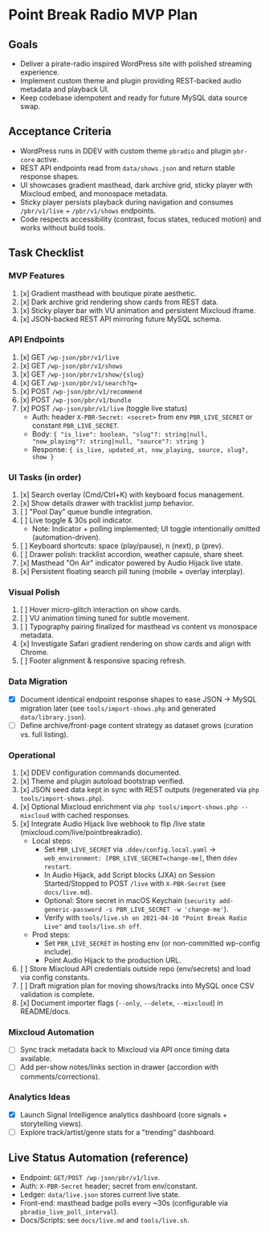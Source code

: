 # Point Break Radio MVP Plan

## Goals
- Deliver a pirate-radio inspired WordPress site with polished streaming experience.
- Implement custom theme and plugin providing REST-backed audio metadata and playback UI.
- Keep codebase idempotent and ready for future MySQL data source swap.

## Acceptance Criteria
- WordPress runs in DDEV with custom theme `pbradio` and plugin `pbr-core` active.
- REST API endpoints read from `data/shows.json` and return stable response shapes.
- UI showcases gradient masthead, dark archive grid, sticky player with Mixcloud embed, and monospace metadata.
- Sticky player persists playback during navigation and consumes `/pbr/v1/live` + `/pbr/v1/shows` endpoints.
- Code respects accessibility (contrast, focus states, reduced motion) and works without build tools.

## Task Checklist

### MVP Features
1. [x] Gradient masthead with boutique pirate aesthetic.
2. [x] Dark archive grid rendering show cards from REST data.
3. [x] Sticky player bar with VU animation and persistent Mixcloud iframe.
4. [x] JSON-backed REST API mirroring future MySQL schema.

### API Endpoints
1. [x] GET `/wp-json/pbr/v1/live`
2. [x] GET `/wp-json/pbr/v1/shows`
3. [x] GET `/wp-json/pbr/v1/show/{slug}`
4. [x] GET `/wp-json/pbr/v1/search?q=`
5. [x] POST `/wp-json/pbr/v1/recommend`
6. [x] POST `/wp-json/pbr/v1/bundle`
7. [x] POST `/wp-json/pbr/v1/live` (toggle live status)
   - Auth: header `X-PBR-Secret: <secret>` from env `PBR_LIVE_SECRET` or constant `PBR_LIVE_SECRET`.
   - Body: `{ "is_live": boolean, "slug"?: string|null, "now_playing"?: string|null, "source"?: string }`
   - Response: `{ is_live, updated_at, now_playing, source, slug?, show }`

### UI Tasks (in order)
1. [x] Search overlay (Cmd/Ctrl+K) with keyboard focus management.
2. [x] Show details drawer with tracklist jump behavior.
3. [ ] "Pool Day" queue bundle integration.
4. [ ] Live toggle & 30s poll indicator.
   - Note: Indicator + polling implemented; UI toggle intentionally omitted (automation-driven).
5. [ ] Keyboard shortcuts: space (play/pause), n (next), p (prev).
6. [ ] Drawer polish: tracklist accordion, weather capsule, share sheet.
7. [x] Masthead "On Air" indicator powered by Audio Hijack live state.
8. [x] Persistent floating search pill tuning (mobile + overlay interplay).

### Visual Polish
1. [ ] Hover micro-glitch interaction on show cards.
2. [ ] VU animation timing tuned for subtle movement.
3. [ ] Typography pairing finalized for masthead vs content vs monospace metadata.
4. [x] Investigate Safari gradient rendering on show cards and align with Chrome.
5. [ ] Footer alignment & responsive spacing refresh.

### Data Migration
- [x] Document identical endpoint response shapes to ease JSON → MySQL migration later (see `tools/import-shows.php` and generated `data/library.json`).
- [ ] Define archive/front-page content strategy as dataset grows (curation vs. full listing).

### Operational
1. [x] DDEV configuration commands documented.
2. [x] Theme and plugin autoload bootstrap verified.
3. [x] JSON seed data kept in sync with REST outputs (regenerated via `php tools/import-shows.php`).
4. [x] Optional Mixcloud enrichment via `php tools/import-shows.php --mixcloud` with cached responses.
5. [x] Integrate Audio Hijack live webhook to flip /live state (mixcloud.com/live/pointbreakradio).
   - Local steps:
     - Set `PBR_LIVE_SECRET` via `.ddev/config.local.yaml` → `web_environment: [PBR_LIVE_SECRET=change-me]`, then `ddev restart`.
     - In Audio Hijack, add Script blocks (JXA) on Session Started/Stopped to POST `/live` with `X-PBR-Secret` (see `docs/live.md`).
     - Optional: Store secret in macOS Keychain (`security add-generic-password -s PBR_LIVE_SECRET -w 'change-me'`).
     - Verify with `tools/live.sh on 2021-04-10 "Point Break Radio Live"` and `tools/live.sh off`.
   - Prod steps:
     - Set `PBR_LIVE_SECRET` in hosting env (or non-committed wp-config include).
     - Point Audio Hijack to the production URL.
6. [ ] Store Mixcloud API credentials outside repo (env/secrets) and load via config constants.
7. [ ] Draft migration plan for moving shows/tracks into MySQL once CSV validation is complete.
8. [x] Document importer flags (`--only`, `--delete`, `--mixcloud`) in README/docs.

### Mixcloud Automation
- [ ] Sync track metadata back to Mixcloud via API once timing data available.
- [ ] Add per-show notes/links section in drawer (accordion with comments/corrections).

### Analytics Ideas
- [x] Launch Signal Intelligence analytics dashboard (core signals + storytelling views).
- [ ] Explore track/artist/genre stats for a "trending" dashboard.

## Live Status Automation (reference)
- Endpoint: `GET/POST /wp-json/pbr/v1/live`.
- Auth: `X-PBR-Secret` header; secret from env/constant.
- Ledger: `data/live.json` stores current live state.
- Front-end: masthead badge polls every ~30s (configurable via `pbradio_live_poll_interval`).
- Docs/Scripts: see `docs/live.md` and `tools/live.sh`.
